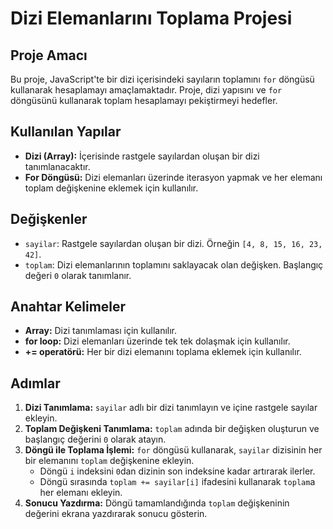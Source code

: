 # Dizi Elemanlarını Toplama Projesi

## Proje Amacı

Bu proje, JavaScript'te bir dizi içerisindeki sayıların toplamını `for` döngüsü kullanarak hesaplamayı amaçlamaktadır. Proje, dizi yapısını ve `for` döngüsünü kullanarak toplam hesaplamayı pekiştirmeyi hedefler.

## Kullanılan Yapılar

- **Dizi (Array):** İçerisinde rastgele sayılardan oluşan bir dizi tanımlanacaktır.
- **For Döngüsü:** Dizi elemanları üzerinde iterasyon yapmak ve her elemanı toplam değişkenine eklemek için kullanılır.

## Değişkenler

- `sayilar`: Rastgele sayılardan oluşan bir dizi. Örneğin `[4, 8, 15, 16, 23, 42]`.
- `toplam`: Dizi elemanlarının toplamını saklayacak olan değişken. Başlangıç değeri `0` olarak tanımlanır.

## Anahtar Kelimeler

- **Array:** Dizi tanımlaması için kullanılır.
- **for loop:** Dizi elemanları üzerinde tek tek dolaşmak için kullanılır.
- **+= operatörü:** Her bir dizi elemanını toplama eklemek için kullanılır.

## Adımlar

1. **Dizi Tanımlama:** `sayilar` adlı bir dizi tanımlayın ve içine rastgele sayılar ekleyin.
2. **Toplam Değişkeni Tanımlama:** `toplam` adında bir değişken oluşturun ve başlangıç değerini `0` olarak atayın.
3. **Döngü ile Toplama İşlemi:** `for` döngüsü kullanarak, `sayilar` dizisinin her bir elemanını `toplam` değişkenine ekleyin.
   - Döngü `i` indeksini `0`dan dizinin son indeksine kadar artırarak ilerler.
   - Döngü sırasında `toplam += sayilar[i]` ifadesini kullanarak `toplam`a her elemanı ekleyin.
4. **Sonucu Yazdırma:** Döngü tamamlandığında `toplam` değişkeninin değerini ekrana yazdırarak sonucu gösterin.

